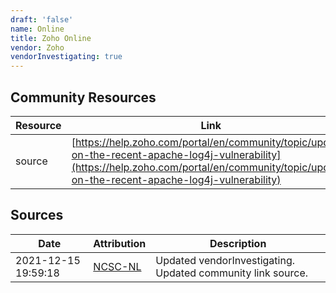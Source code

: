 ```yaml
---
draft: 'false'
name: Online
title: Zoho Online
vendor: Zoho
vendorInvestigating: true
---
```



## Community Resources
| Resource | Link |
| --- | --- |
| source | [https://help.zoho.com/portal/en/community/topic/update-on-the-recent-apache-log4j-vulnerability](https://help.zoho.com/portal/en/community/topic/update-on-the-recent-apache-log4j-vulnerability) |


## Sources
| Date | Attribution | Description |
| --- | --- | --- |
| 2021-12-15 19:59:18 | [NCSC-NL](https://github.com/NCSC-NL/log4shell/blob/main/software/README.md) | Updated vendorInvestigating. Updated community link source.  |
